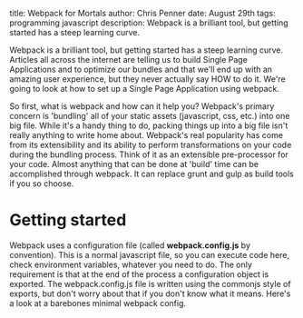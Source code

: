 title: Webpack for Mortals
author: Chris Penner
date: August 29th
tags: programming javascript
description: Webpack is a brilliant tool, but getting started has a steep learning curve.

Webpack is a brilliant tool, but getting started has a steep learning curve.
Articles all across the internet are telling us to build Single Page Applications
and to optimize our bundles and that we'll end up with an amazing user experience,
but they never actually say HOW to do it. We're going to look at how to set up
a Single Page Application using webpack.

So first, what is webpack and how can it help you? Webpack's primary concern is
'bundling' all of your static assets (javascript, css, etc.) into one big
file. While it's a handy thing to do, packing things up into a big file isn't
really anything to write home about. Webpack's real popularity has come from
its extensibility and its ability to perform transformations on your code
during the bundling process. Think of it as an extensible pre-processor for
your code. Almost anything that can be done at 'build' time can be accomplished
through webpack. It can replace grunt and gulp as build tools if you so choose.

# Getting started

Webpack uses a configuration file (called **webpack.config.js** by convention).
This is a normal javascript file, so you can execute code here, check
environment variables, whatever you need to do. The only requirement is that at
the end of the process a configuration object is exported. The
webpack.config.js file is written using the commonjs style of exports, but
don't worry about that if you don't know what it means. Here's a look at a
barebones minimal webpack config.


